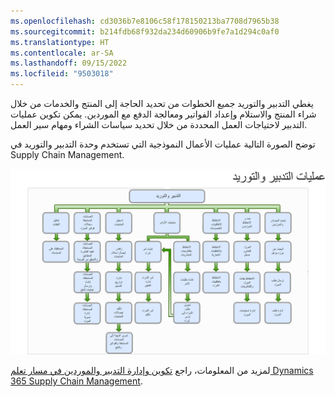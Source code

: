 ```yaml
---
ms.openlocfilehash: cd3036b7e8106c58f178150213ba7708d7965b38
ms.sourcegitcommit: b214fdb68f932da234d60906b9fe7a1d294c0af0
ms.translationtype: HT
ms.contentlocale: ar-SA
ms.lasthandoff: 09/15/2022
ms.locfileid: "9503018"
---
```

يغطي التدبير والتوريد جميع الخطوات من تحديد الحاجة إلى المنتج والخدمات من خلال شراء المنتج والاستلام وإعداد الفواتير ومعالجة الدفع مع الموردين. يمكن تكوين عمليات التدبير لاحتياجات العمل المحددة من خلال تحديد سياسات الشراء ومهام سير العمل.

توضح الصورة التالية عمليات الأعمال النموذجية التي تستخدم وحدة التدبير والتوريد في Supply Chain Management.
  
[![رسم تخطيطي لعمليات الأعمال التي تستخدم وحدة التدبير والتوريد.](../media/procurement-sourcing.png)](../media/procurement-sourcing.png#lightbox)

لمزيد من المعلومات، راجع [تكوين وإدارة التدبير والموردين في مسار تعلم Dynamics 365 Supply Chain Management](/training/paths/configure-manage-procurement-vendors-dyn365-supply-chain-mgmt/?azure-portal=true).
